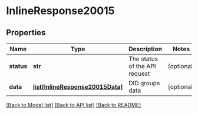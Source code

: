 # InlineResponse20015

## Properties
Name | Type | Description | Notes
------------ | ------------- | ------------- | -------------
**status** | **str** | The status of the API request | [optional] 
**data** | [**list[InlineResponse20015Data]**](InlineResponse20015Data.md) | DID groups data | [optional] 

[[Back to Model list]](../README.md#documentation-for-models) [[Back to API list]](../README.md#documentation-for-api-endpoints) [[Back to README]](../README.md)


